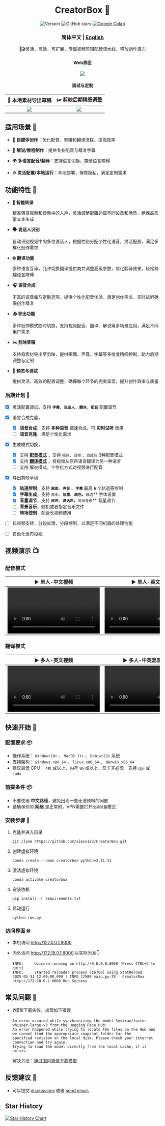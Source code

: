 <div align="center">
<h1 align="center">CreatorBox 💸</h1>

<!-- <p align="center">
  <a href="https://github.com/xiesx123/CreatorBox/stargazers">
    <img src="https://img.shields.io/badge/Stars-%E2%9D%A4-red?style=for-the-badge" alt="Stargazers">
  </a>
</p> -->

![Version](https://img.shields.io/badge/version-v1.0.5-blue)
![GitHub stars](https://img.shields.io/github/stars/xiesx123/CreatorBox)
[![Google Colab](https://img.shields.io/badge/Google_Colab-Running-yellow?logo=googlecolab&)](https://colab.research.google.com/drive/1VFN9991PEg2mRWWwdKhAdAmQyut7Wfu5?usp=sharing)

<h3>简体中文 | <a href="README_EN.md">English</a></h3>

🚀🎬灵活、高效、可扩展，专属视频剪辑配音流水线，释放创作潜力

<h4>Web界面</h4>

![](docs/main.jpg)

<h4>调试与定制</h4>

<table>
<thead>
<tr>
<th align="center"><g-emoji class="g-emoji" alias="arrow_forward">🔧</g-emoji> 本地素材导出草稿</th>
<th align="center"><g-emoji class="g-emoji" alias="arrow_forward">✂️</g-emoji> 剪映后期精细调整</th>
</tr>
</thead>
<tbody>
<tr>
<td align="center"><image src="docs/debug.jpg"></image></td>
<td align="center"><image src="docs/jianying.jpg"></image></td>
</tr>
</tbody>
</table>

</div>

## 适用场景 🎨

- 🎥 **自媒体创作**：优化配音、剪辑和翻译流程，提高效率

- 🎤 **解说/教程制作**：提供专业配音与精准字幕

- 🌍 **多语言配音/翻译**：支持语言切换，突破语言障碍

- ⚙️ **灵活配置/本地运行**：本地部署，保障隐私，满足定制需求


## 功能特性 🎯

- **🎤 智能转录**

  精准转录视频和音频中的人声，灵活调整配置适应不同设备和场景，确保高质量文本生成
  

- **🗣️ 说话人识别**

  自动识别视频中的多位说话人，根据性别分配个性化语音，灵活配置，满足多样化创作需求

- **🌐 翻译功能**

  多种语言互译，允许切换翻译提供商并调整高级参数，优化翻译效果，轻松跨越语言障碍

- **🎧 语音合成**

  丰富的语音库与定制选项，提供个性化配音体验，满足创作需求，实时试听确保创作精准

- **📤 导出功能**

  多种创作模式随时切换，支持视频配音、翻译、解说等多场景应用，满足不同用户需求

- **✂️ 剪映草稿**

  支持将素材导出至剪映，提供画面、声音、字幕等多维度精细控制，助力后期调整与定制

- **🔧 预览与调试**

  提供灵活、高效的配置调整，确保每个环节的完美呈现，提升创作效率与质量


### 后期计划 📅
- [x] 灵活配置调试，支持 **`字幕`**，**`说话人`**，**`翻译`**，**`配音`** 配置调节
- [x] 语言合成克隆，
   - [x] **语音合成**，支持 **多种语音** 调速合成，可 **实时试听** 效果
   - [ ] **语音克隆**，满足个性化需求
- [x] 生成模式切换，
   - [x] 支持 [**配音模式**](https://github.com/xiesx123/CreatorBox/discussions/2) ，支持 `视频`、`音频` 、`自适应` 3种配音模式
   - [x] 支持 [**翻译模式**](https://github.com/xiesx123/CreatorBox/discussions/1) ，将视频从原声语言翻译为另一种语言
   - [ ] 支持 解说模式，个性化方式对视频进行配音
- [x] 导出剪映草稿
   - [x] **轨道控制**，支持 **`画面`**、**`声音`** 、**`字幕`** 最高 **`6`** 个轨道等控制
   - [x] **字幕生成**，支持 **`大小`**、**`位置`**、**`颜色`、**`描边`** 字体设置
   - [x] **音量调节**，支持 **`原声`**、**`说话声`、**`背景音乐`** 音量调节
   - [ ] **背景音乐**，随机或者指定音乐文件
   - [ ] **转场控制**，配合长视频使用
- [ ] 长视频支持，分段处理，分段控制，以满足不同机器的处理性能
- [ ] 自动化发布投稿


## 视频演示 📺

### 配音模式

<table>
<thead>
<tr>
<th align="center"><g-emoji class="g-emoji" alias="arrow_forward">▶️</g-emoji> 单人-中文视频</th>
<th align="center"><g-emoji class="g-emoji" alias="arrow_forward">▶️</g-emoji> 单人-英文视频</th>
</tr>
</thead>
<tbody>
<tr>
<td align="center"><video src="https://github.com/user-attachments/assets/27e466a9-1817-4276-ad04-42b8b9ffafe3"></video></td>
<td align="center"><video src="https://github.com/user-attachments/assets/35f05c2d-7b55-41af-8c1c-31cf4d30216a"></video></td>
</tr>
</tbody>
</table>

### 翻译模式

<table>
<thead>
<tr>
<th align="center"><g-emoji class="g-emoji" alias="arrow_forward">▶️ 多人-英文视频</th>
<th align="center"><g-emoji class="g-emoji" alias="arrow_forward">▶️ 多人-中英混音_双字幕</th>
</tr>
</thead>
<tbody>
<tr>
<td align="center"><video src="https://github.com/user-attachments/assets/7e6d0311-dc60-409b-bc5a-a71c93e6fdb3"></video></td>
<td align="center"><video src="https://github.com/user-attachments/assets/c8d7ad13-eba5-4a9f-9df8-65aba260195c"></video></td>
</tr>
</tbody>
</table>


## 快速开始 🚀

### 配置要求 📦

- 操作系统： `Windows10+` 、 `MacOS 11+` 、 `Debian12+` 系统
- 支持架构： `windows.x86_64` 、 `linux.x86_64` 、 `darwin_x86_64`
- 建议最低 CPU： `4核` 或以上，内存 `8G` 或以上，显卡非必须，支持 `cpu` 或 `cuda`

### 前提条件 📦

- 不要使用 **中文路径**，避免出现一些无法预料的问题
- 请确保你的 **网络** 是正常的，VPN需要打开`全局流量`模式

### 安装步骤 🐳

1. 克隆并进入目录

    ```shell
    git clone https://github.com/xiesx123/CreatorBox.git
    ```
 
2. 创建虚拟环境

    ```shell
    conda create --name creatorbox python=3.11.11
    ```
2. 激活虚拟环境

    ```shell
    conda activate creatorbox
    ```

4. 安装依赖

    ```shell
    pip install -r requirements.txt
    ```

5. 启动运行

    ```shell
    python run.py
    ```

### 访问界面 🌐

- 本机访问 http://127.0.0.1:8000
- 内外访问 http://172.18.0.1:8000 以实际为准👇 

  ```log
  INFO:     Uvicorn running on http://0.0.0.0:8000 (Press CTRL+C to quit)
  INFO:     Started reloader process [16760] using StatReload
  2025-03-31 12:00:00.000 | INFO 12588 main.py:78 - CreatorBox http://172.18.0.1:8000 Run Success
  ```


## 常见问题 🤔

- ❓模型下载失败，出现如下错误

  ```log
  An error occured while synchronizing the model Systran/faster-whisper-large-v3 from the Hugging Face Hub:
  An error happened while trying to locate the files on the Hub and we cannot find the appropriate snapshot folder for the
  specified revision on the local disk. Please check your internet connection and try again.
  Trying to load the model directly from the local cache, if it exists.
  ```
  解决方法：[通过国内镜像下载模型](https://hf-mirror.com)


## 反馈建议 📢

- 可以提交 [discussions](https://github.com/xiesx123/CreatorBox/discussions)
  或者 [send email](mailto:xiesx123@gmail.com?subject=CreatoxBox%20Discussions&body=Hello,%20I%20would%20like%20to%20inquire%20about%20your%20project.%20Could%20you%20provide%20more%20details?)。


## Star History

[![Star History Chart](https://api.star-history.com/svg?repos=xiesx123/CreatorBox&type=Date)](https://star-history.com/#xiesx123/CreatorBox&Date)